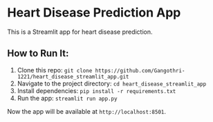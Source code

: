 # Heart Disease Prediction App

This is a Streamlit app for heart disease prediction. 

## How to Run It:
1. Clone this repo: `git clone https://github.com/Gangothri-1221/heart_disease_streamlit_app.git`
2. Navigate to the project directory: `cd heart_disease_streamlit_app`
3. Install dependencies: `pip install -r requirements.txt`
4. Run the app: `streamlit run app.py`

Now the app will be available at `http://localhost:8501`.
